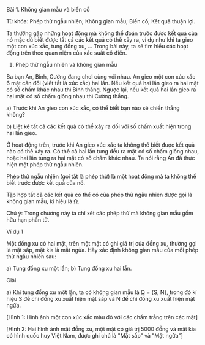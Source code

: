 Bài 1. Không gian mẫu và biến cố

Từ khóa: Phép thử ngẫu nhiên; Không gian mẫu; Biến cố; Kết quả thuận lợi.

Ta thường gặp những hoạt động mà không thể đoán trước được kết quả của nó mặc dù biết được tất cả các kết quả có thể xảy ra, ví dụ như khi ta gieo một con xúc xắc, tung đồng xu, ... Trong bài này, ta sẽ tìm hiểu các hoạt động trên theo quan niệm của xác suất cổ điển.

1. Phép thử ngẫu nhiên và không gian mẫu

Ba bạn An, Bình, Cường đang chơi cùng với nhau. An gieo một con xúc xắc 6 mặt cân đối (viết tắt là xúc xắc) hai lần. Nếu kết quả hai lần gieo ra hai mặt có số chấm khác nhau thì Bình thắng. Ngược lại, nếu kết quả hai lần gieo ra hai mặt có số chấm giống nhau thì Cường thắng.

a) Trước khi An gieo con xúc xắc, có thể biết bạn nào sẽ chiến thắng không?

b) Liệt kê tất cả các kết quả có thể xảy ra đối với số chấm xuất hiện trong hai lần gieo.

Ở hoạt động trên, trước khi An gieo xúc xắc ta không thể biết được kết quả nào có thể xảy ra. Có thể cả hai lần tung đều ra mặt có số chấm giống nhau, hoặc hai lần tung ra hai mặt có số chấm khác nhau. Ta nói rằng An đã thực hiện một phép thử ngẫu nhiên.

Phép thử ngẫu nhiên (gọi tắt là phép thử) là một hoạt động mà ta không thể biết trước được kết quả của nó.

Tập hợp tất cả các kết quả có thể có của phép thử ngẫu nhiên được gọi là không gian mẫu, kí hiệu là Ω.

Chú ý: Trong chương này ta chỉ xét các phép thử mà không gian mẫu gồm hữu hạn phần tử.

Ví dụ 1

Một đồng xu có hai mặt, trên một mặt có ghi giá trị của đồng xu, thường gọi là mặt sấp, mặt kia là mặt ngửa. Hãy xác định không gian mẫu của mỗi phép thử ngẫu nhiên sau:

a) Tung đồng xu một lần;
b) Tung đồng xu hai lần.

Giải

a) Khi tung đồng xu một lần, ta có không gian mẫu là Ω = {S, N}, trong đó kí hiệu S để chỉ đồng xu xuất hiện mặt sấp và N để chỉ đồng xu xuất hiện mặt ngửa.

[Hình 1: Hình ảnh một con xúc xắc màu đỏ với các chấm trắng trên các mặt]

[Hình 2: Hai hình ảnh mặt đồng xu, một mặt có giá trị 5000 đồng và mặt kia có hình quốc huy Việt Nam, được ghi chú là "Mặt sấp" và "Mặt ngửa"]
